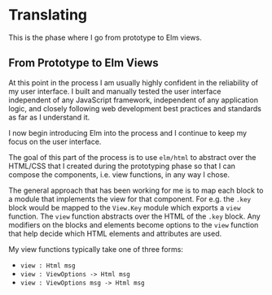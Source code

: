 # Translating

This is the phase where I go from prototype to Elm views.

## From Prototype to Elm Views

At this point in the process I am usually highly confident in the reliability of my user interface. I built and manually tested the user interface independent of any JavaScript framework, independent of any application logic, and closely following web development best practices and standards as far as I understand it.

I now begin introducing Elm into the process and I continue to keep my focus on the user interface.

The goal of this part of the process is to use `elm/html` to abstract over the HTML/CSS that I created during the prototyping phase so that I can compose the components, i.e. view functions, in any way I chose.

The general approach that has been working for me is to map each block to a module that implements the view for that component. For e.g. the `.key` block would be mapped to the `View.Key` module which exports a `view` function. The `view` function abstracts over the HTML of the `.key` block. Any modifiers on the blocks and elements become options to the `view` function that help decide which HTML elements and attributes are used.

My view functions typically take one of three forms:

- `view : Html msg`
- `view : ViewOptions -> Html msg`
- `view : ViewOptions msg -> Html msg`
